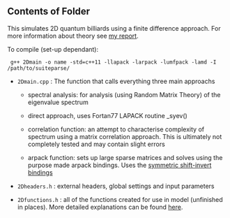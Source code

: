 ## Contents of Folder
This simulates 2D quantum billiards using a finite difference approach. For more information about theory see [my report](https://github.com/strangeup/Quantum-Chaology/blob/master/Theory/Project_1.pdf).

To compile (set-up dependant): 

     g++ 2Dmain -o name -std=c++11 -llapack -larpack -lumfpack -lamd -I /path/to/suiteparse/ 

* `2Dmain.cpp` : The function that calls everything three main approachs 
  *   spectral analysis: for analysis (using Random Matrix Theory) of the eigenvalue spectrum
    * direct approach, uses Fortan77 LAPACK routine \_syev()
  
  * correlation function: an attempt to characterise complexity of spectrum using a matrix correlation approach. This is ultimately not completely tested and may contain slight errors
  
  * arpack function: sets up large sparse matrices and solves using the purpose made arpack bindings. Uses the [symmetric shift-invert bindings](https://github.com/strangeup/Quantum-Chaology/blob/master/Bindings/arpack_symm_si.hpp)

* `2Dheaders.h` : external headers, global settings and input parameters

* `2Dfunctions.h` : all of the functions created for use in model (unfinished in places). More detailed explanations can be found [here](https://github.com/strangeup/Quantum-Chaology/wiki/FUNCTIONS.H).
